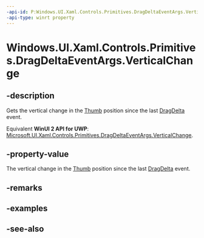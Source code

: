 ```yaml
---
-api-id: P:Windows.UI.Xaml.Controls.Primitives.DragDeltaEventArgs.VerticalChange
-api-type: winrt property
---
```


<!-- Property syntax
public double VerticalChange { get; }
-->

# Windows.UI.Xaml.Controls.Primitives.DragDeltaEventArgs.VerticalChange

## -description
Gets the vertical change in the [Thumb](thumb.md) position since the last [DragDelta](thumb_dragdelta.md) event.

Equivalent **WinUI 2 API for UWP**: [Microsoft.UI.Xaml.Controls.Primitives.DragDeltaEventArgs.VerticalChange](/windows/winui/api/microsoft.ui.xaml.controls.primitives.dragdeltaeventargs.verticalchange).

## -property-value
The vertical change in the [Thumb](thumb.md) position since the last [DragDelta](thumb_dragdelta.md) event.

## -remarks

## -examples

## -see-also
